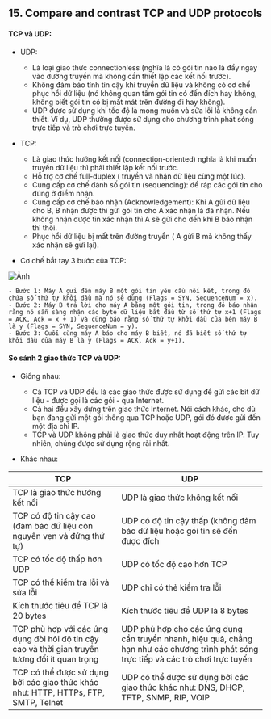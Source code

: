 ﻿## 15. Compare and contrast TCP and UDP protocols

#### TCP và UDP:

- UDP:
	- Là loại giao thức connectionless (nghĩa là có gói tin nào là đẩy ngay vào đường truyền mà không cần thiết lập các kết nối trước).
	-  Không đảm bảo tính tin cậy khi truyền dữ liệu và không có cơ chế phục hồi dữ liệu (nó không quan tâm gói tin có đến đích hay không, không biết gói tin có bị mất mát trên đường đi hay không).
	- UDP được sử dụng khi tốc độ là mong muốn và sửa lỗi là không cần thiết. Ví dụ, UDP thường được sử dụng cho chương trình phát sóng trực tiếp và trò chơi trực tuyến.

- TCP:
	- Là giao thức hướng kết nối (connection-oriented) nghĩa là khi muốn truyền dữ liệu thì phải thiết lập kết nối trước.
	- Hỗ trợ cơ chế full-duplex ( truyền và nhận dữ liệu cùng một lúc).
	- Cung cấp cơ chế đánh số gói tin (sequencing): để ráp các gói tin cho đúng ở điểm nhận.
	- Cung cấp cơ chế báo nhận (Acknowledgement): Khi A gửi dữ liệu cho B, B nhận được thì gửi gói tin cho A xác nhận là đã nhận. Nếu không nhận được tin xác nhận thì A sẽ gửi cho đến khi B báo nhận thì thôi.
	- Phục hồi dữ liệu bị mất trên đường truyền ( A gửi B mà không thấy xác nhận sẽ gửi lại).

- Cơ chế bắt tay 3 bước của TCP:

![Ảnh](https://i.imgur.com/sBRQDiz.png)

	- Bước 1: Máy A gửi đến máy B một gói tin yêu cầu nối kết, trong đó chứa số thứ tự khởi đầu mà nó sẽ dùng (Flags = SYN, SequenceNum = x).
	- Bước 2: Máy B trả lời cho máy A bằng một gói tin, trong đó báo nhận rằng nó sẵn sàng nhận các byte dữ liệu bắt đầu từ số thứ tự x+1 (Flags = ACK, Ack = x + 1) và cũng báo rằng số thứ tự khởi đầu của bên máy B là y (Flags = SYN, SequenceNum = y).
	- Bước 3: Cuối cùng máy A báo cho máy B biết, nó đã biết số thứ tự khởi đầu của máy B là y (Flags = ACK, Ack = y+1).

#### So sánh 2 giao thức TCP và UDP:

- Giống nhau:
	- Cả TCP và UDP đều là các giao thức được sử dụng để gửi các bit dữ liệu - được gọi là các gói - qua Internet.
	- Cả hai đều xây dựng trên giao thức Internet. Nói cách khác, cho dù bạn đang gửi một gói thông qua TCP hoặc UDP, gói đó được gửi đến một địa chỉ IP.
	- TCP và UDP không phải là giao thức duy nhất hoạt động trên IP. Tuy nhiên, chúng được sử dụng rộng rãi nhất.

- Khác nhau:

| TCP | UDP |
| --- | --- |
| TCP là giao thức hướng kết nối | UDP là giao thức không kết nối |
| TCP có độ tin cậy cao (đảm bảo dữ liệu còn nguyên vẹn và đứng thứ tự) | UDP có độ tin cậy thấp (không đảm bảo dữ liệu hoặc gói tin sẽ đến được đích |
| TCP có tốc độ thấp hơn UDP | UDP có tốc độ cao hơn TCP |
| TCP có thể kiểm tra lỗi và sửa lỗi | UDP chỉ có thẻ kiểm tra lỗi |
| Kích thước tiêu đề TCP là 20 bytes | Kích thước tiêu đề UDP là 8 bytes |
| TCP phù hợp với các ứng dụng đòi hỏi độ tin cậy cao và thời gian truyền tương đối ít quan trọng | UDP phù hợp cho các ứng dụng cần truyền nhanh, hiệu quả, chẳng hạn như  các chương trình phát sóng trực tiếp và các trò chơi trực tuyến |
| TCP có thể được sử dụng bởi các giao thức khác như: HTTP, HTTPs, FTP, SMTP, Telnet | UDP có thể được sử dụng bởi các giao thức khác như: DNS, DHCP, TFTP, SNMP, RIP, VOIP |